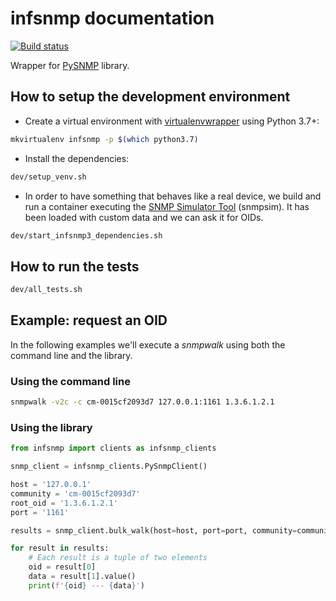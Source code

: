 # infsnmp documentation

[![Build status](https://secure.travis-ci.org/aleasoluciones/infsnmp3.svg?branch=master)](https://secure.travis-ci.org/aleasoluciones/infsnmp3)


Wrapper for [PySNMP](http://snmplabs.com/pysnmp/index.html) library.

## How to setup the development environment

- Create a virtual environment with [virtualenvwrapper](https://virtualenvwrapper.readthedocs.io/en/latest/) using Python 3.7+:

```sh
mkvirtualenv infsnmp -p $(which python3.7)
```

- Install the dependencies:

```sh
dev/setup_venv.sh
```

- In order to have something that behaves like a real device, we build and run a container executing the [SNMP Simulator Tool](http://snmplabs.com/snmpsim/) (snmpsim). It has been loaded with custom data and we can ask it for OIDs.

```sh
dev/start_infsnmp3_dependencies.sh
```

## How to run the tests

```sh
dev/all_tests.sh
```

## Example: request an OID

In the following examples we'll execute a *snmpwalk* using both the command line and the library.

### Using the command line

```sh
snmpwalk -v2c -c cm-0015cf2093d7 127.0.0.1:1161 1.3.6.1.2.1
```

### Using the library

```python
from infsnmp import clients as infsnmp_clients

snmp_client = infsnmp_clients.PySnmpClient()

host = '127.0.0.1'
community = 'cm-0015cf2093d7'
root_oid = '1.3.6.1.2.1'
port = '1161'

results = snmp_client.bulk_walk(host=host, port=port, community=community, str_oid=root_oid)

for result in results:
    # Each result is a tuple of two elements
    oid = result[0]
    data = result[1].value()
    print(f'{oid} --- {data}')

```
